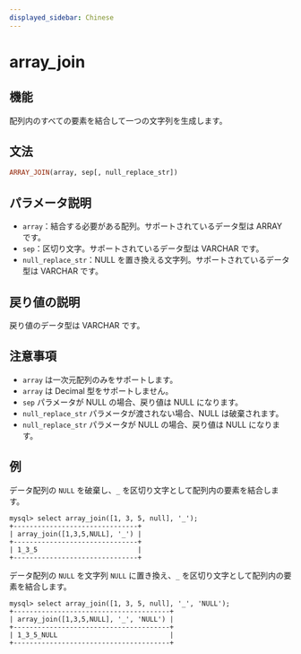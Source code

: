 ```yaml
---
displayed_sidebar: Chinese
---
```


# array_join

## 機能

配列内のすべての要素を結合して一つの文字列を生成します。

## 文法

```Haskell
ARRAY_JOIN(array, sep[, null_replace_str])
```

## パラメータ説明

* `array`：結合する必要がある配列。サポートされているデータ型は ARRAY です。
* `sep`：区切り文字。サポートされているデータ型は VARCHAR です。
* `null_replace_str`：NULL を置き換える文字列。サポートされているデータ型は VARCHAR です。

## 戻り値の説明

戻り値のデータ型は VARCHAR です。

## 注意事項

* `array` は一次元配列のみをサポートします。
* `array` は Decimal 型をサポートしません。
* `sep` パラメータが NULL の場合、戻り値は NULL になります。
* `null_replace_str` パラメータが渡されない場合、NULL は破棄されます。
* `null_replace_str` パラメータが NULL の場合、戻り値は NULL になります。

## 例

データ配列の `NULL` を破棄し、`_` を区切り文字として配列内の要素を結合します。

```Plain Text
mysql> select array_join([1, 3, 5, null], '_');
+-------------------------------+
| array_join([1,3,5,NULL], '_') |
+-------------------------------+
| 1_3_5                         |
+-------------------------------+
```

データ配列の `NULL` を文字列 `NULL` に置き換え、`_` を区切り文字として配列内の要素を結合します。

```Plain Text
mysql> select array_join([1, 3, 5, null], '_', 'NULL');
+---------------------------------------+
| array_join([1,3,5,NULL], '_', 'NULL') |
+---------------------------------------+
| 1_3_5_NULL                            |
+---------------------------------------+
```
